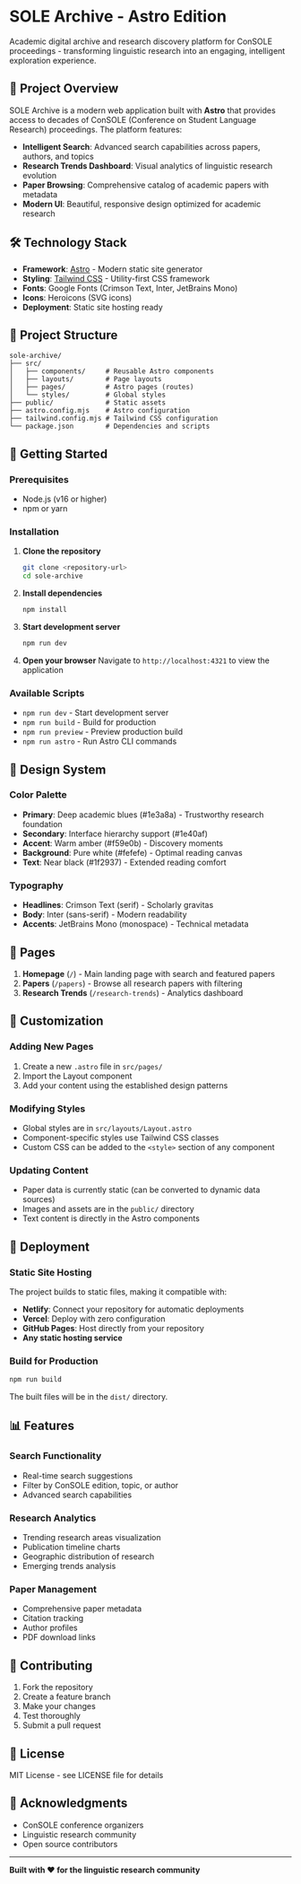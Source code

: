 # SOLE Archive - Astro Edition

Academic digital archive and research discovery platform for ConSOLE proceedings - transforming linguistic research into an engaging, intelligent exploration experience.

## 🚀 Project Overview

SOLE Archive is a modern web application built with **Astro** that provides access to decades of ConSOLE (Conference on Student Language Research) proceedings. The platform features:

- **Intelligent Search**: Advanced search capabilities across papers, authors, and topics
- **Research Trends Dashboard**: Visual analytics of linguistic research evolution
- **Paper Browsing**: Comprehensive catalog of academic papers with metadata
- **Modern UI**: Beautiful, responsive design optimized for academic research

## 🛠️ Technology Stack

- **Framework**: [Astro](https://astro.build/) - Modern static site generator
- **Styling**: [Tailwind CSS](https://tailwindcss.com/) - Utility-first CSS framework
- **Fonts**: Google Fonts (Crimson Text, Inter, JetBrains Mono)
- **Icons**: Heroicons (SVG icons)
- **Deployment**: Static site hosting ready

## 📁 Project Structure

```
sole-archive/
├── src/
│   ├── components/     # Reusable Astro components
│   ├── layouts/        # Page layouts
│   ├── pages/          # Astro pages (routes)
│   └── styles/         # Global styles
├── public/             # Static assets
├── astro.config.mjs    # Astro configuration
├── tailwind.config.mjs # Tailwind CSS configuration
└── package.json        # Dependencies and scripts
```

## 🚀 Getting Started

### Prerequisites

- Node.js (v16 or higher)
- npm or yarn

### Installation

1. **Clone the repository**
   ```bash
   git clone <repository-url>
   cd sole-archive
   ```

2. **Install dependencies**
   ```bash
   npm install
   ```

3. **Start development server**
   ```bash
   npm run dev
   ```

4. **Open your browser**
   Navigate to `http://localhost:4321` to view the application

### Available Scripts

- `npm run dev` - Start development server
- `npm run build` - Build for production
- `npm run preview` - Preview production build
- `npm run astro` - Run Astro CLI commands

## 🎨 Design System

### Color Palette

- **Primary**: Deep academic blues (#1e3a8a) - Trustworthy research foundation
- **Secondary**: Interface hierarchy support (#1e40af)
- **Accent**: Warm amber (#f59e0b) - Discovery moments
- **Background**: Pure white (#fefefe) - Optimal reading canvas
- **Text**: Near black (#1f2937) - Extended reading comfort

### Typography

- **Headlines**: Crimson Text (serif) - Scholarly gravitas
- **Body**: Inter (sans-serif) - Modern readability
- **Accents**: JetBrains Mono (monospace) - Technical metadata

## 📄 Pages

1. **Homepage** (`/`) - Main landing page with search and featured papers
2. **Papers** (`/papers`) - Browse all research papers with filtering
3. **Research Trends** (`/research-trends`) - Analytics dashboard

## 🔧 Customization

### Adding New Pages

1. Create a new `.astro` file in `src/pages/`
2. Import the Layout component
3. Add your content using the established design patterns

### Modifying Styles

- Global styles are in `src/layouts/Layout.astro`
- Component-specific styles use Tailwind CSS classes
- Custom CSS can be added to the `<style>` section of any component

### Updating Content

- Paper data is currently static (can be converted to dynamic data sources)
- Images and assets are in the `public/` directory
- Text content is directly in the Astro components

## 🚀 Deployment

### Static Site Hosting

The project builds to static files, making it compatible with:

- **Netlify**: Connect your repository for automatic deployments
- **Vercel**: Deploy with zero configuration
- **GitHub Pages**: Host directly from your repository
- **Any static hosting service**

### Build for Production

```bash
npm run build
```

The built files will be in the `dist/` directory.

## 📊 Features

### Search Functionality
- Real-time search suggestions
- Filter by ConSOLE edition, topic, or author
- Advanced search capabilities

### Research Analytics
- Trending research areas visualization
- Publication timeline charts
- Geographic distribution of research
- Emerging trends analysis

### Paper Management
- Comprehensive paper metadata
- Citation tracking
- Author profiles
- PDF download links

## 🤝 Contributing

1. Fork the repository
2. Create a feature branch
3. Make your changes
4. Test thoroughly
5. Submit a pull request

## 📝 License

MIT License - see LICENSE file for details

## 🙏 Acknowledgments

- ConSOLE conference organizers
- Linguistic research community
- Open source contributors

---

**Built with ❤️ for the linguistic research community**
